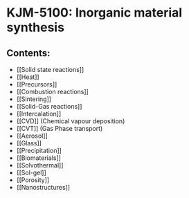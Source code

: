 # KJM-5100: Inorganic material synthesis
## Contents:
- [[Solid state reactions]]
- [[Heat]]
- [[Precursors]]
- [[Combustion reactions]]
- [[Sintering]]
- [[Solid-Gas reactions]]
- [[Intercalation]]
- [[CVD]] (Chemical vapour deposition)
- [[CVT]] (Gas Phase transport)
- [[Aerosol]]
- [[Glass]]
- [[Precipitation]]
- [[Biomaterials]]
- [[Solvothermal]]
- [[Sol-gel]]
- [[Porosity]]
- [[Nanostructures]]
